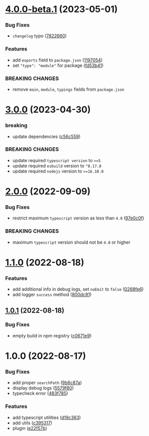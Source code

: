 # [4.0.0-beta.1](https://github.com/ArtemKlyuev/esbuild-plugin-d-ts-path-alias/compare/v3.0.0...v4.0.0-beta.1) (2023-05-01)


### Bug Fixes

* `changelog` typo ([7822660](https://github.com/ArtemKlyuev/esbuild-plugin-d-ts-path-alias/commit/7822660d75cfffef8a293f514b546573364084c9))


### Features

* add `exports` field to `package.json` ([1197054](https://github.com/ArtemKlyuev/esbuild-plugin-d-ts-path-alias/commit/11970546811e18faf1f62c83fc089c0295b1c9d3))
* set `"type": "module"` for package ([fd53b41](https://github.com/ArtemKlyuev/esbuild-plugin-d-ts-path-alias/commit/fd53b41e929249da08d6de924553b62473afa02e))


### BREAKING CHANGES

* remove `main`, `module`, `typings` fields from `package.json`

# [3.0.0](https://github.com/ArtemKlyuev/esbuild-plugin-d-ts-path-alias/compare/v2.0.0...v3.0.0) (2023-04-30)


### breaking

* update dependencies ([c56c559](https://github.com/ArtemKlyuev/esbuild-plugin-d-ts-path-alias/commit/c56c5595e2bce29cab098a5d6607a51aa8369baa))


### BREAKING CHANGES

- update required `typescript version` to `>=5`
- update required `esbuild` version to `^0.17.0`
- update required `nodejs` version to `>=16.10.0`

# [2.0.0](https://github.com/ArtemKlyuev/esbuild-plugin-d-ts-path-alias/compare/v1.1.0...v2.0.0) (2022-09-09)


### Bug Fixes

* restrict maximum `typescript` version as less than `4.8` ([97e0c0f](https://github.com/ArtemKlyuev/esbuild-plugin-d-ts-path-alias/commit/97e0c0fefe115545a41f5c2ed2159fbc97919eea))


### BREAKING CHANGES

* maximum `typescript` version should not be `4.8` or higher

# [1.1.0](https://github.com/ArtemKlyuev/esbuild-plugin-d-ts-path-alias/compare/v1.0.1...v1.1.0) (2022-08-18)


### Features

* add additional info in debug logs, set `noEmit` to `false` ([0268fe6](https://github.com/ArtemKlyuev/esbuild-plugin-d-ts-path-alias/commit/0268fe61b4ce92d91e409fccdf231eb430e93967))
* add logger `success` method ([800dc91](https://github.com/ArtemKlyuev/esbuild-plugin-d-ts-path-alias/commit/800dc910ced058e676d70d11f893449c0832963c))

## [1.0.1](https://github.com/ArtemKlyuev/esbuild-plugin-d-ts-path-alias/compare/v1.0.0...v1.0.1) (2022-08-18)


### Bug Fixes

* empty build in npm registry ([c0671e9](https://github.com/ArtemKlyuev/esbuild-plugin-d-ts-path-alias/commit/c0671e96b32332b868b117749eafcf645d3b9ff7))

# 1.0.0 (2022-08-17)


### Bug Fixes

* add proper `searchPath` ([9b6c87a](https://github.com/ArtemKlyuev/esbuild-plugin-d-ts-path-alias/commit/9b6c87a3ecfa06564f56858688bb3384d9fe4643))
* display debug logs ([5579f80](https://github.com/ArtemKlyuev/esbuild-plugin-d-ts-path-alias/commit/5579f80f556deb2ce351e1173efe3703cd1d7659))
* typecheck error ([483f785](https://github.com/ArtemKlyuev/esbuild-plugin-d-ts-path-alias/commit/483f785b467ebea2f8f310854c1831c21c94247b))


### Features

* add typescript utilities ([d19c363](https://github.com/ArtemKlyuev/esbuild-plugin-d-ts-path-alias/commit/d19c3637bca22e545249af8c4705dedd59b0d93f))
* add utils ([c395317](https://github.com/ArtemKlyuev/esbuild-plugin-d-ts-path-alias/commit/c395317f281ead9ce9307c7e6ab8acc99ea7d620))
* plugin ([e22f57b](https://github.com/ArtemKlyuev/esbuild-plugin-d-ts-path-alias/commit/e22f57b4cc01c9a3475327d8fca7bb32b39ac093))
